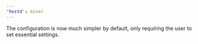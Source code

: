 ```yaml
---
'hostd': minor
---
```


The configuration is now much simpler by default, only requiring the user to set essential settings.
